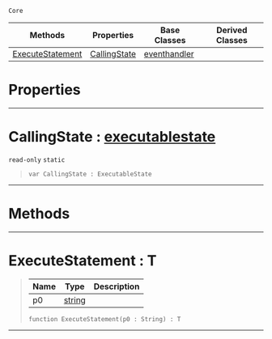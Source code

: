  `Core`

|Methods|Properties|Base Classes|Derived Classes|
|---|---|---|---|
|[ ExecuteStatement](https://plasmaengine.github.io/PlasmaDocs/Plasma1/C++/code_reference/lightning_base_types/executablestate.markdown#executestatement-plasma-en)|[ CallingState](https://plasmaengine.github.io/PlasmaDocs/Plasma1/C++/code_reference/lightning_base_types/executablestate.markdown#callingstate-plasma-engine)|[eventhandler](https://plasmaengine.github.io/PlasmaDocs/Plasma1/C++/code_reference/lightning_base_types/eventhandler.markdown)| |


 #  Properties


---  
 #  CallingState : [executablestate](https://plasmaengine.github.io/PlasmaDocs/Plasma1/C++/code_reference/lightning_base_types/executablestate.markdown)

 `read-only` `static`

> 
> ``` lang=cpp, name=Lightning
> var CallingState : ExecutableState


---  
 #  Methods


---  
 #  ExecuteStatement : T

> 
> |Name|Type|Description|
> |---|---|---|
> |p0|[string](https://plasmaengine.github.io/PlasmaDocs/Plasma1/C++/code_reference/lightning_base_types/string.markdown)| |
> ``` lang=cpp, name=Lightning
> function ExecuteStatement(p0 : String) : T
> ``` 


---  
 

 